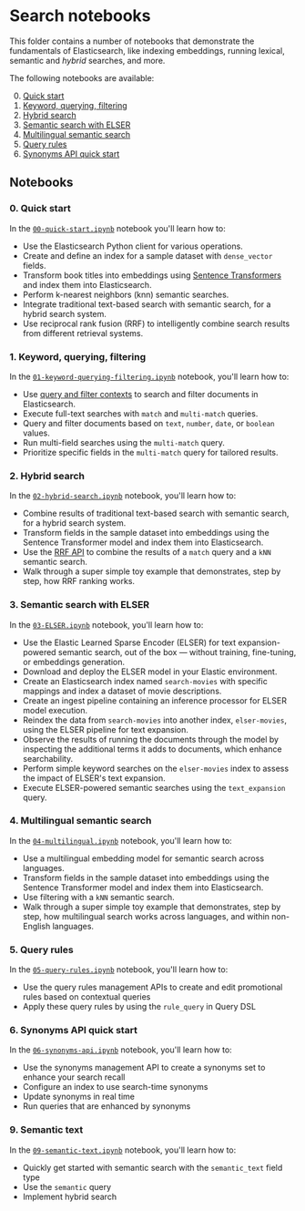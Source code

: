 # Search notebooks

This folder contains a number of notebooks that demonstrate the fundamentals of Elasticsearch, like indexing embeddings, running lexical, semantic and _hybrid_ searches, and more.

The following notebooks are available:

0. [Quick start](#0-quick-start)
1. [Keyword, querying, filtering](#1-keyword-querying-filtering)
2. [Hybrid search](#2-hybrid-search)
3. [Semantic search with ELSER](#3-semantic-search-with-elser)
4. [Multilingual semantic search](#4-multilingual-semantic-search)
5. [Query rules](#5-query-rules)
6. [Synonyms API quick start](#6-synonyms-api-quick-start)

## Notebooks

### 0. Quick start

In  the [`00-quick-start.ipynb`](./00-quick-start.ipynb) notebook you'll learn how to:

- Use the Elasticsearch Python client for various operations.
- Create and define an index for a sample dataset with `dense_vector` fields.
- Transform book titles into embeddings using [Sentence Transformers](https://www.sbert.net) and index them into Elasticsearch.
- Perform k-nearest neighbors (knn) semantic searches.
- Integrate traditional text-based search with semantic search, for a hybrid search system.
- Use reciprocal rank fusion (RRF) to intelligently combine search results from different retrieval systems.

### 1. Keyword, querying, filtering

In the [`01-keyword-querying-filtering.ipynb`](./01-keyword-querying-filtering.ipynb) notebook, you'll learn how to:

- Use [query and filter contexts](https://www.elastic.co/guide/en/elasticsearch/reference/current/query-filter-context.html) to search and filter documents in Elasticsearch.
- Execute full-text searches with `match` and `multi-match` queries.
- Query and filter documents based on `text`, `number`, `date`, or `boolean` values.
- Run multi-field searches using the `multi-match` query.
- Prioritize specific fields in the `multi-match` query for tailored results.


### 2. Hybrid search

In the [`02-hybrid-search.ipynb`](./02-hybrid-search.ipynb) notebook, you'll learn how to:

- Combine results of traditional text-based search with semantic search, for a hybrid search system.
- Transform fields in the sample dataset into embeddings using the Sentence Transformer model and index them into Elasticsearch.
- Use the [RRF API](https://www.elastic.co/guide/en/elasticsearch/reference/current/rrf.html#rrf-api) to combine the results of a `match` query and a `kNN` semantic search.
- Walk through a super simple toy example that demonstrates, step by step, how RRF ranking works.

### 3. Semantic search with ELSER

In the [`03-ELSER.ipynb`](./03-ELSER.ipynb) notebook, you'll learn how to:

- Use the Elastic Learned Sparse Encoder (ELSER) for text expansion-powered semantic search, out of the box — without training, fine-tuning, or embeddings generation.
- Download and deploy the ELSER model in your Elastic environment.
- Create an Elasticsearch index named `search-movies` with specific mappings and index a dataset of movie descriptions.
- Create an ingest pipeline containing an inference processor for ELSER model execution.
- Reindex the data from `search-movies` into another index, `elser-movies`, using the ELSER pipeline for text expansion.
- Observe the results of running the documents through the model by inspecting the additional terms it adds to documents, which enhance searchability.
- Perform simple keyword searches on the `elser-movies` index to assess the impact of ELSER's text expansion.
- Execute ELSER-powered semantic searches using the `text_expansion` query.

### 4. Multilingual semantic search

In the [`04-multilingual.ipynb`](./04-multilingual.ipynb) notebook, you'll learn how to:

- Use a multilingual embedding model for semantic search across languages.
- Transform fields in the sample dataset into embeddings using the Sentence Transformer model and index them into Elasticsearch.
- Use filtering with a `kNN` semantic search.
- Walk through a super simple toy example that demonstrates, step by step, how multilingual search works across languages, and within non-English languages.

### 5. Query rules

In the [`05-query-rules.ipynb`](./05-query-rules.ipynb) notebook, you'll learn how to:

- Use the query rules management APIs to create and edit promotional rules based on contextual queries
- Apply these query rules by using the `rule_query` in Query DSL

### 6. Synonyms API quick start

In the [`06-synonyms-api.ipynb`](./06-synonyms-api.ipynb) notebook, you'll learn how to:

- Use the synonyms management API to create a synonyms set to enhance your search recall
- Configure an index to use search-time synonyms
- Update synonyms in real time
- Run queries that are enhanced by synonyms

### 9. Semantic text

In the [`09-semantic-text.ipynb`](./09-semantic-text.ipynb) notebook, you'll learn how to:

- Quickly get started with semantic search with the `semantic_text` field type
- Use the `semantic` query
- Implement hybrid search
